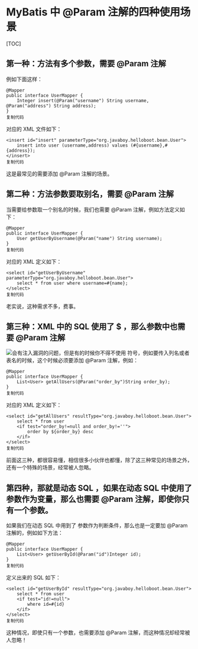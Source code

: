 # MyBatis 中 @Param 注解的四种使用场景

[TOC]

## 第一种：方法有多个参数，需要 @Param 注解

例如下面这样：

```
@Mapper
public interface UserMapper {
    Integer insert(@Param("username") String username, @Param("address") String address);
}
复制代码
```

对应的 XML 文件如下：

```
<insert id="insert" parameterType="org.javaboy.helloboot.bean.User">
    insert into user (username,address) values (#{username},#{address});
</insert>
复制代码
```

这是最常见的需要添加 @Param 注解的场景。

## 第二种：方法参数要取别名，需要 @Param 注解

当需要给参数取一个别名的时候，我们也需要 @Param 注解，例如方法定义如下：

```
@Mapper
public interface UserMapper {
    User getUserByUsername(@Param("name") String username);
}
复制代码
```

对应的 XML 定义如下：

```
<select id="getUserByUsername" parameterType="org.javaboy.helloboot.bean.User">
    select * from user where username=#{name};
</select>
复制代码
```

老实说，这种需求不多，费事。

## 第三种：XML 中的 SQL 使用了 $ ，那么参数中也需要 @Param 注解

![会有注入漏洞的问题，但是有的时候你不得不使用](https://juejin.im/equation?tex=%E4%BC%9A%E6%9C%89%E6%B3%A8%E5%85%A5%E6%BC%8F%E6%B4%9E%E7%9A%84%E9%97%AE%E9%A2%98%EF%BC%8C%E4%BD%86%E6%98%AF%E6%9C%89%E7%9A%84%E6%97%B6%E5%80%99%E4%BD%A0%E4%B8%8D%E5%BE%97%E4%B8%8D%E4%BD%BF%E7%94%A8) 符号，例如要传入列名或者表名的时候，这个时候必须要添加 @Param 注解，例如：

```
@Mapper
public interface UserMapper {
    List<User> getAllUsers(@Param("order_by")String order_by);
}
复制代码
```

对应的 XML 定义如下：

```
<select id="getAllUsers" resultType="org.javaboy.helloboot.bean.User">
    select * from user
    <if test="order_by!=null and order_by!=''">
        order by ${order_by} desc
    </if>
</select>
复制代码
```

前面这三种，都很容易懂，相信很多小伙伴也都懂，除了这三种常见的场景之外，还有一个特殊的场景，经常被人忽略。

## 第四种，那就是动态 SQL ，如果在动态 SQL 中使用了参数作为变量，那么也需要 @Param 注解，即使你只有一个参数。

如果我们在动态 SQL 中用到了 参数作为判断条件，那么也是一定要加 @Param 注解的，例如如下方法：

```
@Mapper
public interface UserMapper {
    List<User> getUserById(@Param("id")Integer id);
}
复制代码
```

定义出来的 SQL 如下：

```
<select id="getUserById" resultType="org.javaboy.helloboot.bean.User">
    select * from user
    <if test="id!=null">
        where id=#{id}
    </if>
</select>
复制代码
```

这种情况，即使只有一个参数，也需要添加 @Param 注解，而这种情况却经常被人忽略！